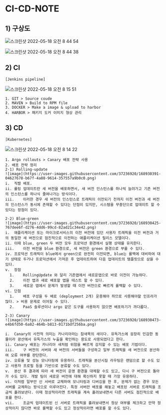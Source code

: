 # CI-CD-NOTE
## 1) 구상도
![스크린샷 2022-05-18 오전 8 44 54](https://user-images.githubusercontent.com/37236920/168929749-0fa343a1-d2e8-42db-b035-8b3714a0d123.png)

![스크린샷 2022-05-18 오전 8 44 38](https://user-images.githubusercontent.com/37236920/168929736-c1f8b6e3-b7fa-411e-af9d-b52da305d6ef.png)
  
## 2) CI
~~~
[Jenkins pipeline]
~~~
![스크린샷 2022-05-18 오전 8 15 51](https://user-images.githubusercontent.com/37236920/168927257-6e71ba0c-a157-40a7-9a3b-045f800e5804.png)
~~~
1. GIT > Source coude
2. MAVEN > Build to RPM file
3. DOCKER > Make a image & upload to harbor
4. HARBOR > 패키지 도커 이미지 형상 관리
~~~

## 3) CD
~~~
[Kubernetes]
~~~
![스크린샷 2022-05-18 오전 8 14 22](https://user-images.githubusercontent.com/37236920/168927135-6b790692-41b4-4a7c-b7f0-c3979d25219d.png)
~~~
1. Argo rollouts > Canary 배포 전략 사용
2. 배포 전략 정리
2-1) Rolling-update
![image](https://user-images.githubusercontent.com/37236920/168930391-04627678-b67f-4a88-9614-357557a9b0c0.png)
i.	직렬 배포.
ii. 롤링 업데이트란 새 버전을 배포하면서, 새 버전 인스턴스를 하나씩 늘려가고 기존 버전의 인스턴스를 하나식 줄여나가는 방식이다.
iii.	이러한 경우 새 버전의 인스턴스로 트래픽이 이전되기 전까지 이전 버전과 새 버전의 인스턴스가 동시에 존재할 수 있다는 단점이 있지만, 시스템을 무중단으로 업데이트 할 수 있다는 장점이 있다.

2-2) Blue-green
![image](https://user-images.githubusercontent.com/37236920/168930425-767dee6f-d276-4dd6-99cd-82ad21c34e42.png)
i.	애플리케이션 또는 마이크로서비스의 이전 버전에 있던 사용자 트래픽을 이전 버전과 거의 동일한 새 버전으로 점진적으로 이전하는 애플리케이션 릴리스 모델이다.
ii.	이때 blue, green 두 버전 모두 프로덕션 환경에서 실행 상태를 유지한다.
iii.	이전 버전을 blue 환경으로, 새 버전은 green 환경으로 부를 수 있다.
iv.	프로덕션 트래픽이 blue에서 green으로 완전히 이전되면, blue는 롤백에 대비하여 대기 상태로 두거나 프로덕션에서 가져온 후 업데이트하여 다음 업데이트의 템플릿으로 삼을 수 있다.
v.	장점
  1.	RollingUpdate 와 달리 기존앱에서 새로운앱으로 바로 이전이 가능하다.
  2.	이전 앱과 새로 배포할 앱을 테스트 할 수 있다.
  3.	새로운 앱에서 문제가 발생할 때 이전 버전으로 빠르게 롤백할 수 있다.
vi.	단점
  1.	배포 구성을 두 배로 (deployment 2개) 운용해야 하므로 사용해야할 인프라가 많다. > 비용 문제로 이어질 수 있다.
  2.	PaaS 솔루션이나 argo 같은 도구를 사용하지 않으면 배포하기가 까다롭다.

2-3) Canary
![image](https://user-images.githubusercontent.com/37236920/168930473-e4b6fd50-6a82-464b-b813-0171bdf256ba.png)

i.	Canary의 사전적 의미는 카나리아라는 참새목의 새이다. 유독가스에 굉장히 민감한 동물이라 광산에서 유독가스의 누출을 확인하는 용도로 사용되었다고 한다.
ii.	Canary 배포는 카나리아 새처럼 위험을 빠르게 감지할 수 있는 배포 기법이다.
iii.	구 버전의 서버와 새 버전의 서버들을 구성하고 일부 트래픽을 새 버전으로 분산하여 오류 여부를 판단한다.
iv.	오류율 및 성능 모니터링에 유용하다. 트래픽을 분산시킬 라우팅은 랜덤으로 할 수도 있고 사용자 프로필 등을 기반으로 분류할 수도 있다.
v.	분산 후 결과에 따라 새 버전이 운영 환경을 대체할 수도 있고, 다시 구 버전으로 돌아가 수도 있다. 개발 팀이 새로운 버전에 대해 확신하지 못할 때 가장 유용하다.
vi.	이처럼 일부만 신 서버로 교체하여 모니터링과 디버깅을 한 후, 문제가 없는 경우 모든 서버를 교체하는 방식으로 이루어진다. 특정 서버만 배포를 해놓고 배포된 서버로 트래픽을 조금씩 흘려보낸다. 이때 정상적이라면 트래픽을 계속 흘려보내면서 다른 서버도 점진적으로 배포를 한다.
vii.	조금씩 업데이트된 신 서버로 트래픽을 흘려보내면서 정상 여부를 체크하고 만약 정상적이지 않다면 바로 롤백할 수도 있고 정상적이라면 배포를 할 수도 있다.
~~~
